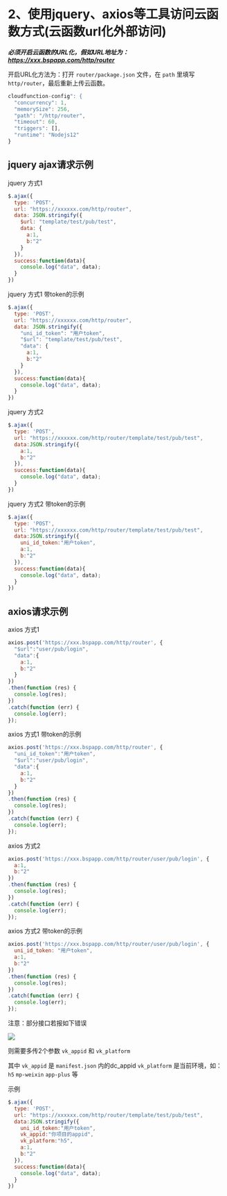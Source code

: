 # 2、使用jquery、axios等工具访问云函数方式(云函数url化外部访问)
 
___必须开启云函数的URL化，假如URL地址为：https://xxx.bspapp.com/http/router___

开启URL化方法为：打开 `router/package.json` 文件，在 `path` 里填写 `http/router`，最后重新上传云函数。

```js
cloudfunction-config": {
  "concurrency": 1,
  "memorySize": 256,
  "path": "/http/router",
  "timeout": 60,
  "triggers": [],
  "runtime": "Nodejs12"
}
```

## jquery ajax请求示例

jquery 方式1

```js
$.ajax({
  type: 'POST',
  url: "https://xxxxxx.com/http/router",
  data: JSON.stringify({
    $url: "template/test/pub/test",
    data: {
      a:1,
      b:"2"
    }
  }),
  success:function(data){
    console.log("data", data);
  }
})
```

jquery 方式1 带token的示例

```js
$.ajax({
  type: 'POST',
  url: "https://xxxxxx.com/http/router",
  data: JSON.stringify({
    "uni_id_token": "用户token",  
    "$url": "template/test/pub/test",
    "data": {
      a:1,
      b:"2"
    }
  }),
  success:function(data){
    console.log("data", data);
  }
})

```

jquery 方式2

```js
$.ajax({
  type: 'POST',
  url: "https://xxxxxx.com/http/router/template/test/pub/test",
  data:JSON.stringify({
    a:1,
    b:"2"
  }),
  success:function(data){
    console.log("data", data);
  }
})
```

jquery 方式2 带token的示例

```js
$.ajax({
  type: 'POST',
  url: "https://xxxxxx.com/http/router/template/test/pub/test",
  data:JSON.stringify({
    uni_id_token:"用户token",
    a:1,
    b:"2"
  }),
  success:function(data){
    console.log("data", data);
  }
})

```

## axios请求示例

axios 方式1

```js
axios.post('https://xxx.bspapp.com/http/router', {
  "$url":"user/pub/login",
  "data":{
    a:1,
    b:"2"
  }
})
.then(function (res) {
  console.log(res);
})
.catch(function (err) {
  console.log(err);
});
```

axios 方式1 带token的示例

```js
axios.post('https://xxx.bspapp.com/http/router', {
  "uni_id_token":"用户token",  
  "$url":"user/pub/login",
  "data":{
    a:1,
    b:"2"
  }
})
.then(function (res) {
  console.log(res);
})
.catch(function (err) {
  console.log(err);
});

```

axios 方式2

```js
axios.post('https://xxx.bspapp.com/http/router/user/pub/login', {
  a:1,
  b:"2"
})
.then(function (res) {
  console.log(res);
})
.catch(function (err) {
  console.log(err);
});
```

axios 方式2 带token的示例

```js
axios.post('https://xxx.bspapp.com/http/router/user/pub/login', {
  uni_id_token: "用户token",  
  a:1,
  b:"2"
})
.then(function (res) {
  console.log(res);
})
.catch(function (err) {
  console.log(err);
});

```

注意：部分接口若报如下错误

![](https://vkceyugu.cdn.bspapp.com/VKCEYUGU-cf0c5e69-620c-4f3c-84ab-f4619262939f/eb418f3f-7268-433f-9ca4-79f8902752c7.png)

则需要多传2个参数 `vk_appid` 和 `vk_platform`

其中 `vk_appid` 是 `manifest.json` 内的dc_appid
`vk_platform` 是当前环境，如：`h5` `mp-weixin` `app-plus` 等

示例

```js
$.ajax({
  type: 'POST',
  url: "https://xxxxxx.com/http/router/template/test/pub/test",
  data:JSON.stringify({
    uni_id_token:"用户token",
    vk_appid:"你项目的appid",
    vk_platform:"h5",
    a:1,
    b:"2"
  }),
  success:function(data){
    console.log("data", data);
  }
})

```



